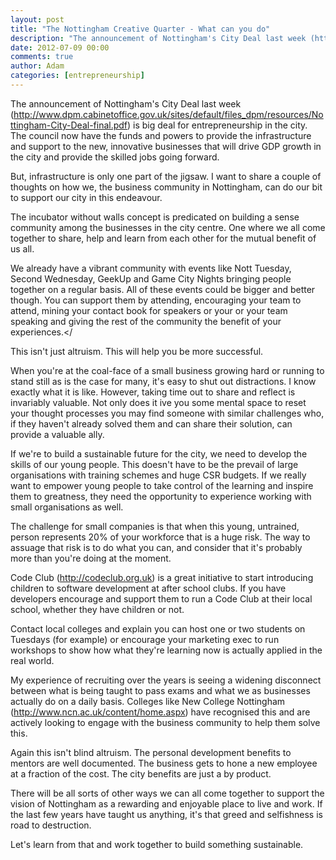 ```yaml
---
layout: post
title: "The Nottingham Creative Quarter - What can you do"
description: "The announcement of Nottingham's City Deal last week (http://www.dpm.cabinetoffice.gov.uk/sites/default/files_dpm/resources/Nottingham-City-Deal-final.pdf) is big deal for entrepreneurship in the city. The council now have the funds and powers to ..."
date: 2012-07-09 00:00
comments: true
author: Adam
categories: [entrepreneurship]
---
```


The announcement of Nottingham's City Deal last week (<a href="http://www.dpm.cabinetoffice.gov.uk/sites/default/files_dpm/resources/Nottingham-City-Deal-final.pdf">http://www.dpm.cabinetoffice.gov.uk/sites/default/files_dpm/resources/Nottingham-City-Deal-final.pdf</a>) is big deal for entrepreneurship in the city. The council now have the funds and powers to provide the infrastructure and support to the new, innovative businesses that will drive GDP growth in the city and provide the skilled jobs going forward.

But, infrastructure is only one part of the jigsaw. I want to share a couple of thoughts on how we, the business community in Nottingham, can do our bit to support our city in this endeavour.
<!-- more -->
The incubator without walls concept is predicated on building a sense community among the businesses in the city centre. One where we all come together to share, help and learn from each other for the mutual benefit of us all.

We already have a vibrant community with events like Nott Tuesday, Second Wednesday, GeekUp and Game City Nights bringing people together on a regular basis. All of these events could be bigger and better though. You can support them by attending, encouraging your team to attend, mining your contact book for speakers or your or your team speaking and giving the rest of the community the benefit of your experiences.</

This isn't just altruism. This will help you be more successful.

When you're at the coal-face of a small business growing hard or running to stand still as is the case for many, it's easy to shut out distractions. I know exactly what it is like. However, taking time out to share and reflect is invariably valuable. Not only does it ive you some mental space to reset your thought processes you may find someone with similar challenges who, if they haven't already solved them and can share their solution, can provide a valuable ally.

If we're to build a sustainable future for the city, we need to develop the skills of our young people. This doesn't have to be the prevail of large organisations with training schemes and huge CSR budgets. If we really want to empower young people to take control of the learning and inspire them to greatness, they need the opportunity to experience working with small organisations as well.

The challenge for small companies is that when this young, untrained, person represents 20% of your workforce that is a huge risk. The way to assuage that risk is to do what you can, and consider that it's probably more than you're doing at the moment.

Code Club (<a href="http://codeclub.org.uk">http://codeclub.org.uk</a>) is a great initiative to start introducing children to software development at after school clubs. If you have developers encourage and support them to run a Code Club at their local school, whether they have children or not.

Contact local colleges and explain you can host one or two students on Tuesdays (for example) or encourage your marketing exec to run workshops to show how what they're learning now is actually applied in the real world.

My experience of recruiting over the years is seeing a widening disconnect between what is being taught to pass exams and what we as businesses actually do on a daily basis. Colleges like New College Nottingham (<a href="http://www.ncn.ac.uk/content/home.aspx">http://www.ncn.ac.uk/content/home.aspx</a>) have recognised this and are actively looking to engage with the business community to help them solve this.

Again this isn't blind altruism. The personal development benefits to mentors are well documented. The business gets to hone a new employee at a fraction of the cost. The city benefits are just a by product.

There will be all sorts of other ways we can all come together to support the vision of Nottingham as a rewarding and enjoyable place to live and work. If the last few years have taught us anything, it's that greed and selfishness is road to destruction.

Let's learn from that and work together to build something sustainable.
